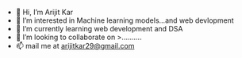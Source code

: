 - 👋 Hi, I’m Arijit Kar
- 👀 I’m interested in Machine learning models...and web devlopment
- 🌱 I’m currently learning web development and DSA
- 💞️ I’m looking to collaborate on >..........
- 📫 mail me at arijitkar29@gmail.com

<!---
Akar0987/Akar0987 is a ✨ special ✨ repository because its `README.md` (this file) appears on your GitHub profile.
You can click the Preview link to take a look at your changes.
--->
